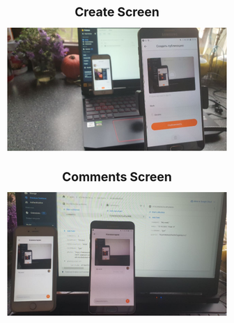 <h1 align="center">Create Screen</h1>

<img src="./src/img/createPhotoA.jpg" alt="createScreen"/>


<h1 align="center">Comments Screen</h1>

<img src="./src/img/comment.jpg" alt="commentsScreen"/>


